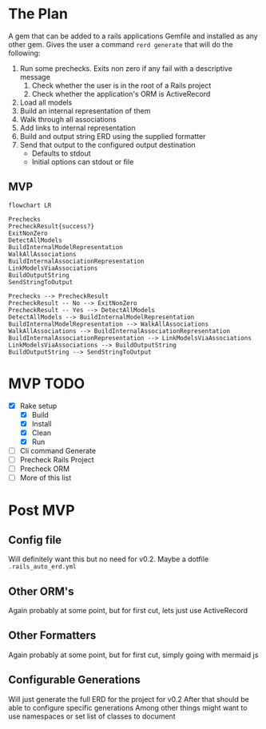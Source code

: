 # The Plan

A gem that can be added to a rails applications Gemfile and installed as any other gem.
Gives the user a command `rerd generate` that will do the following:

1. Run some prechecks. Exits non zero if any fail with a descriptive message
   1. Check whether the user is in the root of a Rails project
   1. Check whether the application's ORM is ActiveRecord
1. Load all models
1. Build an internal representation of them
1. Walk through all associations
1. Add links to internal representation
1. Build and output string ERD using the supplied formatter
1. Send that output to the configured output destination
   - Defaults to stdout
   - Initial options can stdout or file

## MVP

```mermaid
flowchart LR

Prechecks
PrecheckResult{success?}
ExitNonZero
DetectAllModels
BuildInternalModelRepresentation
WalkAllAssociations
BuildInternalAssociationRepresentation
LinkModelsViaAssociations
BuildOutputString
SendStringToOutput

Prechecks --> PrecheckResult
PrecheckResult -- No --> ExitNonZero
PrecheckResult -- Yes --> DetectAllModels
DetectAllModels --> BuildInternalModelRepresentation
BuildInternalModelRepresentation --> WalkAllAssociations
WalkAllAssociations --> BuildInternalAssociationRepresentation
BuildInternalAssociationRepresentation --> LinkModelsViaAssociations
LinkModelsViaAssociations --> BuildOutputString
BuildOutputString --> SendStringToOutput
```

# MVP TODO

- [x] Rake setup
  - [x] Build
  - [x] Install
  - [x] Clean
  - [x] Run
- [ ] Cli command Generate
- [ ] Precheck Rails Project
- [ ] Precheck ORM
- [ ] More of this list

# Post MVP

## Config file

Will definitely want this but no need for v0.2.
Maybe a dotfile `.rails_auto_erd.yml`

## Other ORM's

Again probably at some point, but for first cut, lets just use ActiveRecord

## Other Formatters

Again probably at some point, but for first cut, simply going with mermaid js

## Configurable Generations

Will just generate the full ERD for the project for v0.2
After that should be able to configure specific generations
Among other things might want to use namespaces or set list of classes to document
